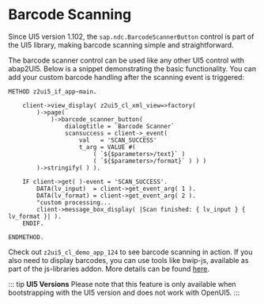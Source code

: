 # Barcode Scanning 

Since UI5 version 1.102, the `sap.ndc.BarcodeScannerButton` control is part of the UI5 library, making barcode scanning simple and straightforward.

The barcode scanner control can be used like any other UI5 control with abap2UI5. Below is a snippet demonstrating the basic functionality. You can add your custom barcode handling after the scanning event is triggered:

```abap
METHOD z2ui5_if_app~main.

    client->view_display( z2ui5_cl_xml_view=>factory(
        )->page(
            )->barcode_scanner_button(
                dialogtitle = `Barcode Scanner`
                scansuccess = client->_event( 
                    val   = 'SCAN_SUCCESS' 
                    t_arg = VALUE #( 
                        ( `${$parameters>/text}` )
                        ( `${$parameters>/format}` ) ) )
        )->stringify( ) ).

    IF client->get( )-event = 'SCAN_SUCCESS'.
        DATA(lv_input)  = client->get_event_arg( 1 ).
        DATA(lv_format) = client->get_event_arg( 2 ).
        "custom processing...
        client->message_box_display( |Scan finished: { lv_input } { lv_format }| ).
    ENDIF.

ENDMETHOD.
```
Check out `z2ui5_cl_demo_app_124` to see barcode scanning in action. If you also need to display barcodes, you can use tools like bwip-js, available as part of the js-libraries addon. More details can be found [here](/addons/ext_js).

::: tip **UI5 Versions**
Please note that this feature is only available when bootstrapping with the UI5 version and does not work with OpenUI5.
:::